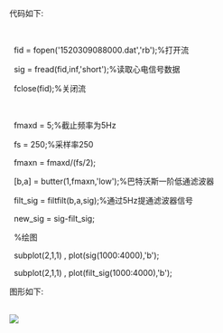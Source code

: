 <p>代码如下:</p><br>
<p>&nbsp;&nbsp;fid = fopen('1520309088000.dat','rb');%打开流<br></p>
<p>&nbsp;&nbsp;sig = fread(fid,inf,'short');%读取心电信号数据<br></p>
<p>&nbsp;&nbsp;fclose(fid);%关闭流<br></p>
<br>
<p>&nbsp;&nbsp;fmaxd = 5;%截止频率为5Hz<br></p>
<p>&nbsp;&nbsp;fs = 250;%采样率250<br></p>
<p>&nbsp;&nbsp;fmaxn = fmaxd/(fs/2);<br></p>
<p>&nbsp;&nbsp;[b,a] = butter(1,fmaxn,'low');%巴特沃斯一阶低通滤波器<br></p>
<p>&nbsp;&nbsp;filt_sig = filtfilt(b,a,sig);%通过5Hz提通滤波器信号<br></p>
<p>&nbsp;&nbsp;new_sig = sig-filt_sig;<br></p>
<p>&nbsp;&nbsp;%绘图<br></p>
<p>&nbsp;&nbsp;subplot(2,1,1) , plot(sig(1000:4000),'b');<br></p>
<p>&nbsp;&nbsp;subplot(2,1,1) , plot(filt_sig(1000:4000),'b');<br></p>
<p>图形如下:</p><br>
<img src="SmartHealth/2018/students/S201815703/1.jpg"/>
